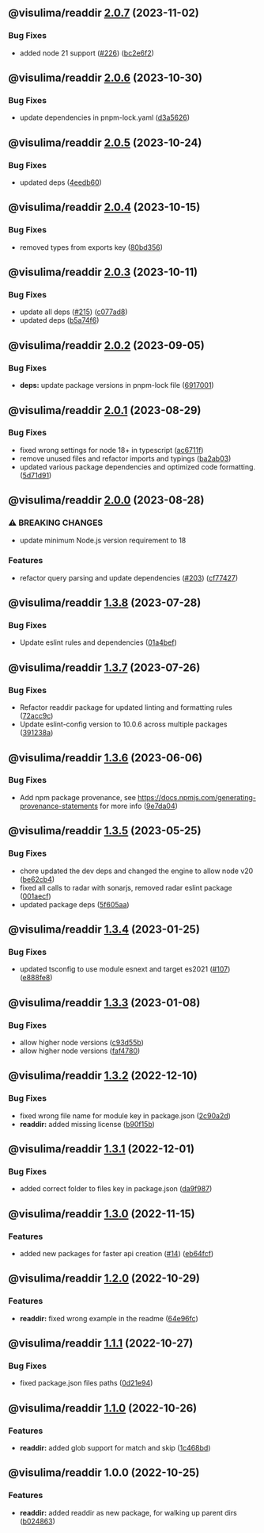 ## @visulima/readdir [2.0.7](https://github.com/visulima/visulima/compare/@visulima/readdir@2.0.6...@visulima/readdir@2.0.7) (2023-11-02)


### Bug Fixes

* added node 21 support ([#226](https://github.com/visulima/visulima/issues/226)) ([bc2e6f2](https://github.com/visulima/visulima/commit/bc2e6f2ca6652c11c9fde8d52912492b5fcc502e))

## @visulima/readdir [2.0.6](https://github.com/visulima/visulima/compare/@visulima/readdir@2.0.5...@visulima/readdir@2.0.6) (2023-10-30)


### Bug Fixes

* update dependencies in pnpm-lock.yaml ([d3a5626](https://github.com/visulima/visulima/commit/d3a5626d2c751c3e14f592db62b583b28046dcc7))

## @visulima/readdir [2.0.5](https://github.com/visulima/visulima/compare/@visulima/readdir@2.0.4...@visulima/readdir@2.0.5) (2023-10-24)


### Bug Fixes

* updated deps ([4eedb60](https://github.com/visulima/visulima/commit/4eedb604c4f78cf331195e2c053dc72e1c6cf9ad))

## @visulima/readdir [2.0.4](https://github.com/visulima/visulima/compare/@visulima/readdir@2.0.3...@visulima/readdir@2.0.4) (2023-10-15)


### Bug Fixes

* removed types from exports key ([80bd356](https://github.com/visulima/visulima/commit/80bd356659a45bd351a60870b0f380569c75e0c1))

## @visulima/readdir [2.0.3](https://github.com/visulima/visulima/compare/@visulima/readdir@2.0.2...@visulima/readdir@2.0.3) (2023-10-11)


### Bug Fixes

* update all deps ([#215](https://github.com/visulima/visulima/issues/215)) ([c077ad8](https://github.com/visulima/visulima/commit/c077ad88a8a9427831b077bb729edd5b7e590ee8))
* updated deps ([b5a74f6](https://github.com/visulima/visulima/commit/b5a74f6bb8d7bf133e1df39cc67a80f93b287d1e))

## @visulima/readdir [2.0.2](https://github.com/visulima/visulima/compare/@visulima/readdir@2.0.1...@visulima/readdir@2.0.2) (2023-09-05)


### Bug Fixes

* **deps:** update package versions in pnpm-lock file ([6917001](https://github.com/visulima/visulima/commit/69170010084f572f6f4609a68ab653c68e8cfe64))

## @visulima/readdir [2.0.1](https://github.com/visulima/visulima/compare/@visulima/readdir@2.0.0...@visulima/readdir@2.0.1) (2023-08-29)


### Bug Fixes

* fixed wrong settings for node 18+ in typescript ([ac6711f](https://github.com/visulima/visulima/commit/ac6711fd2b4fdc5506b03e3a6ae25bb983aa6ea3))
* remove unused files and refactor imports and typings ([ba2ab03](https://github.com/visulima/visulima/commit/ba2ab03d2d7aff5f49c4d6714a61b99706778f19))
* updated various package dependencies and optimized code formatting. ([5d71d91](https://github.com/visulima/visulima/commit/5d71d913e857b71a7b741abe848780aaa22d679f))

## @visulima/readdir [2.0.0](https://github.com/visulima/visulima/compare/@visulima/readdir@1.3.8...@visulima/readdir@2.0.0) (2023-08-28)


### ⚠ BREAKING CHANGES

* update minimum Node.js version requirement to 18

### Features

* refactor query parsing and update dependencies ([#203](https://github.com/visulima/visulima/issues/203)) ([cf77427](https://github.com/visulima/visulima/commit/cf7742795f970ebeeb5da22a82fd17750028ee87))

## @visulima/readdir [1.3.8](https://github.com/visulima/visulima/compare/@visulima/readdir@1.3.7...@visulima/readdir@1.3.8) (2023-07-28)


### Bug Fixes

* Update eslint rules and dependencies ([01a4bef](https://github.com/visulima/visulima/commit/01a4beff467091ac2d2fc6f342d274d282391842))

## @visulima/readdir [1.3.7](https://github.com/visulima/visulima/compare/@visulima/readdir@1.3.6...@visulima/readdir@1.3.7) (2023-07-26)


### Bug Fixes

* Refactor readdir package for updated linting and formatting rules ([72acc9c](https://github.com/visulima/visulima/commit/72acc9c146f4f8a7c6d1b4b7816afafdce31857a))
* Update eslint-config version to 10.0.6 across multiple packages ([391238a](https://github.com/visulima/visulima/commit/391238ab4d00335e4ad47d7b705960d0af9a5412))

## @visulima/readdir [1.3.6](https://github.com/visulima/visulima/compare/@visulima/readdir@1.3.5...@visulima/readdir@1.3.6) (2023-06-06)


### Bug Fixes

* Add npm package provenance, see https://docs.npmjs.com/generating-provenance-statements for more info ([9e7da04](https://github.com/visulima/visulima/commit/9e7da0491584e16a806fc7575c00080f192ec15e))

## @visulima/readdir [1.3.5](https://github.com/visulima/visulima/compare/@visulima/readdir@1.3.4...@visulima/readdir@1.3.5) (2023-05-25)


### Bug Fixes

* chore updated the dev deps and changed the engine to allow node v20 ([be62cb4](https://github.com/visulima/visulima/commit/be62cb4f36cb99904a7d3354b850c04618055b31))
* fixed all calls to radar with sonarjs, removed radar eslint package ([001aecf](https://github.com/visulima/visulima/commit/001aecf78dde134bade44f382698d52eedbd3bbe))
* updated package deps ([5f605aa](https://github.com/visulima/visulima/commit/5f605aab74a7c1f4cbdfe4502363e36d57716921))

## @visulima/readdir [1.3.4](https://github.com/visulima/visulima/compare/@visulima/readdir@1.3.3...@visulima/readdir@1.3.4) (2023-01-25)


### Bug Fixes

* updated tsconfig to use module esnext and target es2021 ([#107](https://github.com/visulima/visulima/issues/107)) ([e888fe8](https://github.com/visulima/visulima/commit/e888fe8d15c99453a3c04f2cf9d2f6c69c158648))

## @visulima/readdir [1.3.3](https://github.com/visulima/visulima/compare/@visulima/readdir@1.3.2...@visulima/readdir@1.3.3) (2023-01-08)


### Bug Fixes

* allow higher node versions ([c93d55b](https://github.com/visulima/visulima/commit/c93d55b80135282235e933da52d9c88ade3073a8))
* allow higher node versions ([faf4780](https://github.com/visulima/visulima/commit/faf478069f3508249db22ed2171ddee4fa380122))

## @visulima/readdir [1.3.2](https://github.com/visulima/visulima/compare/@visulima/readdir@1.3.1...@visulima/readdir@1.3.2) (2022-12-10)


### Bug Fixes

* fixed wrong file name for module key in package.json ([2c90a2d](https://github.com/visulima/visulima/commit/2c90a2d75848a159bc33dc58f303af36ee127570))
* **readdir:** added missing license ([b90f15b](https://github.com/visulima/visulima/commit/b90f15bef6c3dbf04fe991db8b7d9b7658ce0c22))

## @visulima/readdir [1.3.1](https://github.com/visulima/visulima/compare/@visulima/readdir@1.3.0...@visulima/readdir@1.3.1) (2022-12-01)


### Bug Fixes

* added correct folder to files key in package.json ([da9f987](https://github.com/visulima/visulima/commit/da9f9871462a0b2663046cde5f05e9a90df4c496))

## @visulima/readdir [1.3.0](https://github.com/visulima/visulima/compare/@visulima/readdir@1.2.0...@visulima/readdir@1.3.0) (2022-11-15)


### Features

* added new packages for faster api creation ([#14](https://github.com/visulima/visulima/issues/14)) ([eb64fcf](https://github.com/visulima/visulima/commit/eb64fcf33f2a75ea48262ad6e71f80e159a93972))

## @visulima/readdir [1.2.0](https://github.com/visulima/visulima/compare/@visulima/readdir@1.1.1...@visulima/readdir@1.2.0) (2022-10-29)


### Features

* **readdir:** fixed wrong example in the readme ([64e96fc](https://github.com/visulima/visulima/commit/64e96fc82e290a0eb5e2d863a27f954e6b929049))

## @visulima/readdir [1.1.1](https://github.com/visulima/visulima/compare/@visulima/readdir@1.1.0...@visulima/readdir@1.1.1) (2022-10-27)


### Bug Fixes

* fixed package.json files paths ([0d21e94](https://github.com/visulima/visulima/commit/0d21e94a75e9518f7b87293706615d8fb280095c))

## @visulima/readdir [1.1.0](https://github.com/visulima/visulima/compare/@visulima/readdir@1.0.0...@visulima/readdir@1.1.0) (2022-10-26)


### Features

* **readdir:** added glob support for match and skip ([1c468bd](https://github.com/visulima/visulima/commit/1c468bd64f51203755e34277c441718d11f4be90))

## @visulima/readdir 1.0.0 (2022-10-25)


### Features

* **readdir:** added readdir as new package, for walking up parent dirs ([b024863](https://github.com/visulima/visulima/commit/b02486307a839a78a5e156a07f51f7089868294a))

